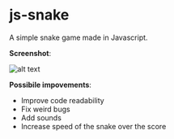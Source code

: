 # js-snake
A simple snake game made in Javascript.

**Screenshot**:

![alt text](https://i.imgur.com/vEoGpCc.png)

**Possibile impovements**:
 - Improve code readability
 - Fix weird bugs
 - Add sounds
 - Increase speed of the snake over the score

